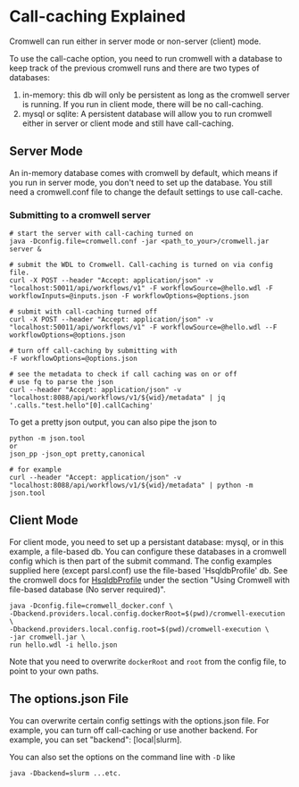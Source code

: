 # Call-caching Explained
Cromwell can run either in server mode or non-server (client) mode. 

To use the call-cache option, you need to run cromwell with a database to keep track of the previous cromwell runs and there are two types of databases:
1. in-memory: this db will only be persistent as long as the cromwell server is running. If you run in client mode, there will be no call-caching.
2. mysql or sqlite: A persistent database will allow you to run cromwell either in server or client mode and still have call-caching. 

## Server Mode
An in-memory database comes with cromwell by default, which means if you run in server mode, you don't need to set up the database. 
You still need a cromwell.conf file to change the default settings to use call-cache.

### Submitting to a cromwell server 
```
# start the server with call-caching turned on
java -Dconfig.file=cromwell.conf -jar <path_to_your>/cromwell.jar server &

# submit the WDL to Cromwell. Call-caching is turned on via config file.
curl -X POST --header "Accept: application/json" -v "localhost:50011/api/workflows/v1" -F workflowSource=@hello.wdl -F workflowInputs=@inputs.json -F workflowOptions=@options.json

# submit with call-caching turned off
curl -X POST --header "Accept: application/json" -v "localhost:50011/api/workflows/v1" -F workflowSource=@hello.wdl --F workflowOptions=@options.json

# turn off call-caching by submitting with
-F workflowOptions=@options.json

# see the metadata to check if call caching was on or off
# use fq to parse the json
curl --header "Accept: application/json" -v "localhost:8088/api/workflows/v1/${wid}/metadata" | jq '.calls."test.hello"[0].callCaching'
```

To get a pretty json output, you can also pipe the json to 
```
python -m json.tool
or
json_pp -json_opt pretty,canonical

# for example
curl --header "Accept: application/json" -v "localhost:8088/api/workflows/v1/${wid}/metadata" | python -m json.tool
```

## Client Mode
For client mode, you need to set up a persistant database:  mysql, or in this example, a file-based db. You can configure these databases in a cromwell config which is then part of the submit command. The config examples supplied here (except parsl.conf) use the file-based 'HsqldbProfile' db.  See the cromwell docs for [HsqldbProfile](https://cromwell.readthedocs.io/en/stable/Configuring/) under the section "Using Cromwell with file-based database (No server required)".

```
java -Dconfig.file=cromwell_docker.conf \
-Dbackend.providers.local.config.dockerRoot=$(pwd)/cromwell-execution \
-Dbackend.providers.local.config.root=$(pwd)/cromwell-execution \
-jar cromwell.jar \
run hello.wdl -i hello.json
```

Note that you need to overwrite `dockerRoot` and `root` from the config file, to point to your own paths.

## The options.json File
You can overwrite certain config settings with the options.json file.  For example, you can turn off call-caching or use another backend.
For example, you can set "backend": [local|slurm].

You can also set the options on the command line with `-D` like 
```
java -Dbackend=slurm ...etc.
```
